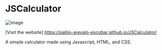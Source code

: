 # JSCalculator

![image](https://github.com/Pablo-Arevalo-Escobar/JSCalculator/assets/63361048/39f6261e-3919-41d2-b11b-ad6fdbd8354e)

[Visit the website] https://pablo-arevalo-escobar.github.io/JSCalculator/

A simple calculator made using Javascript, HTML, and CSS.


